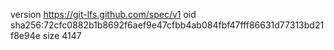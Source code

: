 version https://git-lfs.github.com/spec/v1
oid sha256:72cfc0882b1b8692f6aef9e47cfbb4ab084fbf47fff86631d77313bd21f8e94e
size 4147
